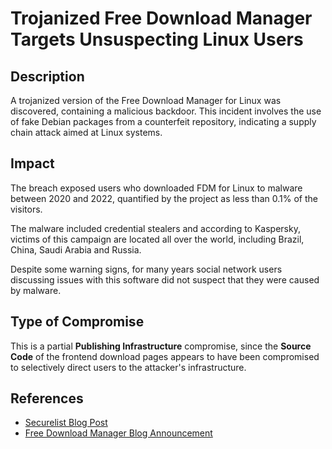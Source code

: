 <!-- cSpell:ignore Kaspersky Securelist -->

# Trojanized Free Download Manager Targets Unsuspecting Linux Users

## Description

A trojanized version of the Free Download Manager for Linux was discovered,
containing a malicious backdoor. This incident involves the use of fake Debian
packages from a counterfeit repository, indicating a supply chain attack aimed
at Linux systems.

## Impact

The breach exposed users who downloaded FDM for Linux to malware between 2020
and 2022, quantified by the project as less than 0.1% of the visitors.

The malware included credential stealers and according to Kaspersky, victims of
this campaign are located all over the world, including Brazil, China, Saudi
Arabia and Russia.

Despite some warning signs, for many years social network users discussing
issues with this software did not suspect that they were caused by malware.

## Type of Compromise

This is a partial **Publishing Infrastructure** compromise, since the **Source
Code** of the frontend download pages appears to have been compromised to
selectively direct users to the attacker's infrastructure.

## References

- [Securelist Blog Post](https://securelist.com/backdoored-free-download-manager-linux-malware/110465/)
- [Free Download Manager Blog Announcement](https://www.freedownloadmanager.org/blog/?p=664)
